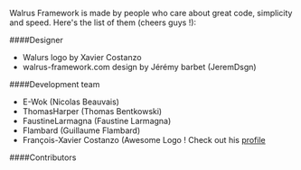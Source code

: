 Walrus Framework is made by people who care about great code, simplicity and speed. 
Here's the list of them (cheers guys !): 

####Designer
* Walurs logo by Xavier Costanzo
* walrus-framework.com design by Jérémy barbet (JeremDsgn)

####Development team
* E-Wok (Nicolas Beauvais)
* ThomasHarper (Thomas Bentkowski)
* FaustineLarmagna (Faustine Larmagna)
* Flambard (Guillaume Flambard)
* François-Xavier Costanzo (Awesome Logo ! Check out his [profile](fr.linkedin.com/pub/françois-xavier-costanzo/3a/769/b1a)

####Contributors
